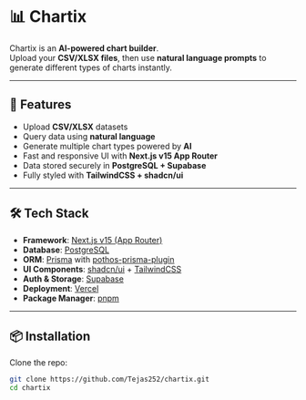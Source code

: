 # 📊 Chartix

Chartix is an **AI-powered chart builder**.  
Upload your **CSV/XLSX files**, then use **natural language prompts** to generate different types of charts instantly.

---

## 🚀 Features
- Upload **CSV/XLSX** datasets
- Query data using **natural language**
- Generate multiple chart types powered by **AI**
- Fast and responsive UI with **Next.js v15 App Router**
- Data stored securely in **PostgreSQL + Supabase**
- Fully styled with **TailwindCSS + shadcn/ui**

---

## 🛠 Tech Stack
- **Framework**: [Next.js v15 (App Router)](https://nextjs.org/)
- **Database**: [PostgreSQL](https://www.postgresql.org/)
- **ORM**: [Prisma](https://www.prisma.io/) with [pothos-prisma-plugin](https://pothos-graphql.dev/)
- **UI Components**: [shadcn/ui](https://ui.shadcn.com/) + [TailwindCSS](https://tailwindcss.com/)
- **Auth & Storage**: [Supabase](https://supabase.com/)
- **Deployment**: [Vercel](https://vercel.com/)
- **Package Manager**: [pnpm](https://pnpm.io/)

---

## 📦 Installation

Clone the repo:
```bash
git clone https://github.com/Tejas252/chartix.git
cd chartix
